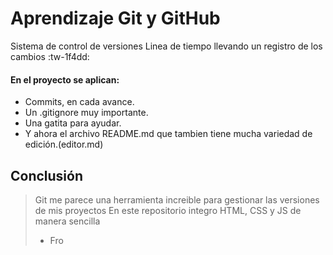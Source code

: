 #   Aprendizaje Git y GitHub 
Sistema de control de versiones
Linea de tiempo llevando un registro de los cambios
:tw-1f4dd:

#### En el proyecto se aplican:

- Commits, en cada avance.
- Un .gitignore muy importante.
- Una gatita para ayudar.
- Y ahora el archivo README.md que tambien tiene mucha variedad de edición.(editor.md)

## Conclusión 

>  Git me parece una herramienta increible para gestionar las versiones de mis proyectos
En este repositorio integro HTML, CSS y JS de manera sencilla
>- Fro 

